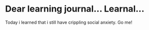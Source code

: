 Dear learning journal... Learnal...
===================================
Today i learned that i still have crippling social anxiety. Go me!

